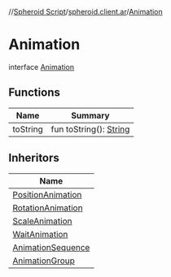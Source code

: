 //[Spheroid Script](../../index.md)/[spheroid.client.ar](../index.md)/[Animation](index.md)



# Animation  
 interface [Animation](index.md)   


## Functions  
  
|  Name|  Summary| 
|---|---|
| toString| fun toString(): [String](../../spheroid/-string/index.md)  <br>


## Inheritors  
  
|  Name| 
|---|
| [PositionAnimation](../-position-animation/index.md)
| [RotationAnimation](../-rotation-animation/index.md)
| [ScaleAnimation](../-scale-animation/index.md)
| [WaitAnimation](../-wait-animation/index.md)
| [AnimationSequence](../-animation-sequence/index.md)
| [AnimationGroup](../-animation-group/index.md)

